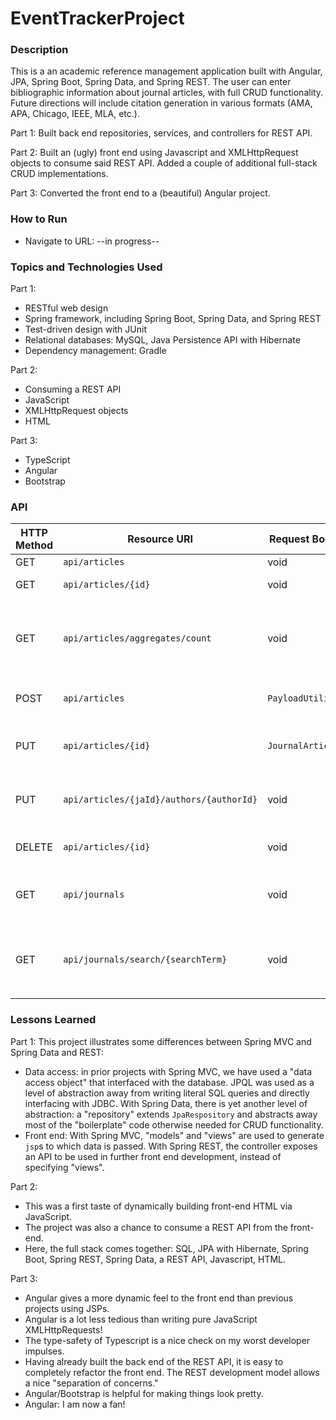 # EventTrackerProject

### Description
This is a an academic reference management application built with Angular, JPA, Spring Boot, Spring Data, and Spring REST. The user can enter bibliographic information about journal articles, with full CRUD functionality. Future directions will include citation generation in various formats (AMA, APA, Chicago, IEEE, MLA, etc.).

Part 1: Built back end repositories, services, and controllers for REST API.

Part 2: Built an (ugly) front end using Javascript and XMLHttpRequest objects to consume said REST API. Added a couple of additional full-stack CRUD implementations.

Part 3: Converted the front end to a (beautiful) Angular project.

### How to Run
* Navigate to URL: --in progress--

### Topics and Technologies Used
Part 1:
* RESTful web design
* Spring framework, including Spring Boot, Spring Data, and Spring REST
* Test-driven design with JUnit
* Relational databases: MySQL, Java Persistence API with Hibernate
* Dependency management: Gradle

Part 2:
* Consuming a REST API
* JavaScript
* XMLHttpRequest objects
* HTML

Part 3:
* TypeScript
* Angular
* Bootstrap

### API
| HTTP Method | Resource URI | Request Body | Returns | Functionality |
|-------------|--------------|--------------|---------|--------|
| GET         | `api/articles` |   void           | `List<JournalArticle>` | void | Gets all journal articles |
| GET | `api/articles/{id}` | void | `JournalArticle` | Gets one article by ID |
| GET | `api/articles/aggregates/count` | void | void | Obtains a total number of journal articles in the user's collection |
| POST | `api/articles` | `PayloadUtility`| `JournalArticle` | Creates a new journal article record |
| PUT | `api/articles/{id}` | `JournalArticle` |   `JournalArticle` | Replaces an existing journal article by ID |
| PUT | `api/articles/{jaId}/authors/{authorId}` | void | Associates an existing author with an existing journal article |
| DELETE | `api/articles/{id}` | void | `boolean` | Deletes an existing article by ID |
| GET | `api/journals` | void | `List<Journal>` | Gets all journals and orders by name |
| GET | `api/journals/search/{searchTerm}` | void | `List<Journal>` | Gets all journals with title or author containing the String `searchTerm` |

### Lessons Learned
Part 1:
This project illustrates some differences between Spring MVC and Spring Data and REST:
* Data access: in prior projects with Spring MVC, we have used a "data access object" that interfaced with the database. JPQL was used as a level of abstraction away from writing literal SQL queries and directly interfacing with JDBC. With Spring Data, there is yet another level of abstraction: a "repository" extends `JpaRespository` and abstracts away most of the "boilerplate" code otherwise needed for CRUD functionality.
* Front end: With Spring MVC, "models" and "views" are used to generate `jsp`s to which data is passed. With Spring REST, the controller exposes an API to be used in further front end development, instead of specifying "views".

Part 2:
* This was a first taste of dynamically building front-end HTML via JavaScript.
* The project was also a chance to consume a REST API from the front-end.
* Here, the full stack comes together: SQL, JPA with Hibernate, Spring Boot, Spring REST, Spring Data, a REST API, Javascript, HTML.

Part 3:
* Angular gives a more dynamic feel to the front end than previous projects using JSPs.
* Angular is a lot less tedious than writing pure JavaScript XMLHttpRequests!
* The type-safety of Typescript is a nice check on my worst developer impulses.
* Having already built the back end of the REST API, it is easy to completely refactor the front end. The REST development model allows a nice "separation of concerns."
* Angular/Bootstrap is helpful for making things look pretty.
* Angular: I am now a fan!